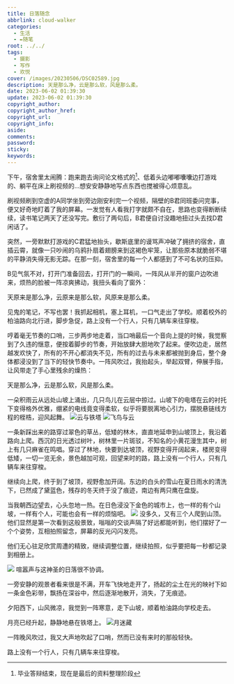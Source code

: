 ```yaml
---
title: 日落随念
abbrlink: cloud-walker
categories:
  - 生活
  - ✒️随笔
root: ../../
tags:
  - 摄影
  - 写作
  - 欢悦
cover: /images/20230506/DSC02589.jpg
description: 天是那么净，云是那么软，风是那么柔。
date: 2023-06-02 01:39:30
update: 2023-06-02 01:39:30
copyright_author:
copyright_author_href:
copyright_url:
copyright_info:
aside:
comments:
password:
sticky:
keywords:
---
```


下午，宿舍里太闹腾：跑来跑去询问论文格式的[^1]、低着头边嘟嘟囔囔边打游戏的、躺平在床上刷视频的...想安安静静地写点东西也搅被得心烦意乱。

刷视频刷到空虚的A同学坐到旁边刚安利完一个视频，隔壁的B君同班委问完事，便又好奇地盯着了我的屏幕。一发觉有人看我打字就颇不自在，思路也变得断断续续，读书笔记两天了还没写完。敷衍了两句后，B君便自讨没趣地扭过头去找D君闲话了。

突然，一旁默默打游戏的C君猛地抬头，歇斯底里的谩骂声冲破了拥挤的宿舍，直插云霄，就像一只吵闹的乌鸦扑扇着翅膀来到这褐色牢笼，让那些原本就脆弱不堪的平静消失得无影无踪。在那一刻，宿舍里的每一个人都感到了不可名状的压抑。

B见气氛不对，打开门准备回去，打开门的一瞬间，一阵风从半开的窗户边吹进来，烦热的脸被一阵凉爽拂动，我扭头看向了窗外：

天原来是那么净，云原来是那么软，风原来是那么柔。

见鬼的笔记，不写也罢！我抓起相机，塞上耳机，一口气走出了学校。顺着校外的柏油路向北行进，脚步急促，路上没有一个行人，只有几辆车来往穿梭。

哼着毫无节奏的口哨，三步两步地走着，当口哨最后一个音向上提的时候，我觉察到了久违的惬意，便按着脚步的节奏，开始放肆大胆地吹了起来。便吹边走，居然越发欢快了，所有的不开心都消失不见，所有的过去与未来都被抛到身后，整个身体都浸没到了当下的轻快节奏中。一阵风吹过，我抬起头，举起双臂，伸展手指，让风带走了手心里残余的燥热：

天是那么净，云是那么软，风是那么柔。

一朵积雨云从远处山坡上涌出，几只鸟儿在云层中掠过。山坡下的电塔在云的衬托下变得格外优雅，绷紧的电线竟变得柔软，似乎将要脱离地心引力，摆脱悬链线方程的桎梏，迎风起舞。
![云与铁塔](../../../../images/20230506/DSC02589.jpg)
![飞鸟与云](../../../../images/20230506/DSC02609.jpg)


一条新踩出来的路穿过翠色的草丛，低矮的林木，直直地延申到山坡顶上，我沿着路向上爬。西沉的日光透过树叶，树林里一片斑驳，不知名的小黄花漫生其中，树上有几只麻雀在鸣唱。穿过了林地，快要到达坡顶，视野变得开阔起来，楼房变得低矮，一切一览无余，景色越加可观，回望来时的路，路上没有一个行人，只有几辆车来往穿梭。

继续向上爬，终于到了坡顶，视野愈加开阔。东边的白头的雪山在夏日雨水的清洗下，已然成了黛蓝色，残存的冬天终于没了痕迹，南边有两只鹰在盘旋。

当我朝西边望去，心头忽地一热。在日色浸没下金色的城市上，也一样的有个山坡，一样有个人，可能也会有一样的烦恼吧。
![](../../../../images/20230506/DSC02673.jpg)
没多久，又有三个人爬到山顶。他们显然是第一次看到这般景致，嗡嗡的交谈声隔了好远都能听到，他们摆好了一个个姿势，互相拍照留念，屏幕的反光闪闪发亮。

他们无心驻足欣赏周遭的精致，继续调整位置，继续拍照，似乎要把每一秒都记录到相册上。

![](../../../../images/20230506/DSC02685.jpg)
喧嚣声与这神圣的日落很不协调。

一旁安静的观景者看来很是不满，开车飞快地走开了，扬起的尘土在光的映衬下如一条金色彩带，飘扬在深谷中，然后逐渐地散开，消失，了无痕迹。

夕阳西下，山风微凉，我觉到一阵寒意，走下山坡，顺着柏油路向学校走去。

月亮已经升起，静静地悬在铁塔上。
![月迷藏](../../../../images/20230506/DSC02721.jpg)

一阵晚风吹过，我又大声地吹起了口哨，然而已没有来时的那般轻快。

路上没有一个行人，只有几辆车来往穿梭。

[^1]: 毕业答辩结束，现在是最后的资料整理阶段